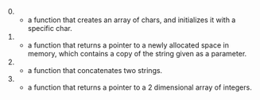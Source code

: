 0. - a function that creates an array of chars, and initializes it with a specific char.
1. - a function that returns a pointer to a newly allocated space in memory, which contains a copy of the string given as a parameter.
2. - a function that concatenates two strings.
3. -  a function that returns a pointer to a 2 dimensional array of integers.
 

